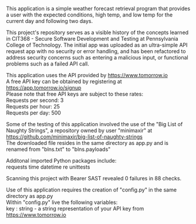 This application is a simple weather forecast retrieval program that provides a user with the expected conditions, high temp, and low temp for the current day and following two days. 

This project's repository serves as a visible history of the concepts learned in CIT368 - Secure Software Development and Testing at Pennsylvania College of Technology. The initial app was uploaded as an ultra-simple API request app with no security or error handling, and has been refactored to address security concerns such as entering a malicious input, or functional problems such as a failed API call.

This application uses the API provided by https://www.tomorrow.io<br/>
A free API key can be obtained by registering at https://app.tomorrow.io/signup<br/>
Please note that free API keys are subject to these rates:<br/>
Requests per second: 3<br/>
Requests per hour: 25<br/>
Requests per day: 500<br/>

Some of the testing of this application involved the use of the "Big List of Naughty Strings", a repository owned by user "minimaxir" at https://github.com/minimaxir/big-list-of-naughty-strings<br/>
The downloaded file resides in the same directory as app.py and is renamed from "blns.txt" to "blns.payloads"

Additonal imported Python packages include:<br/>
requests
time
datetime
re
unittests

Scanning this project with Bearer SAST revealed 0 failures in 88 checks.

Use of this application requires the creation of "config.py" in the same directory as app.py<br/>
Within "config.py" live the following variables:<br/>
    key : string - a string representation of your API key from https://www.tomorrow.io